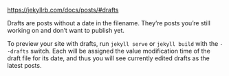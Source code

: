 
https://jekyllrb.com/docs/posts/#drafts

Drafts are posts without a date in the filename. They’re posts you’re still working on and don’t 
want to publish yet.

To preview your site with drafts, run `jekyll serve` or `jekyll build` with the `--drafts` switch. 
Each will be assigned the value modification time of the draft file for its date, and thus you 
will see currently edited drafts as the latest posts.
